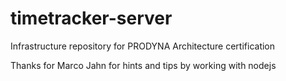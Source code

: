 # timetracker-server
Infrastructure repository for PRODYNA Architecture certification

Thanks for Marco Jahn for hints and tips by working with nodejs
